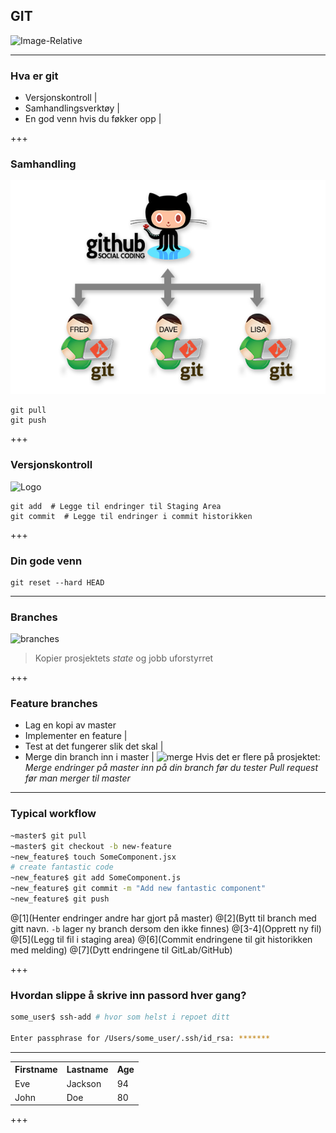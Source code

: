 ## GIT
![Image-Relative](https://d1z75bzl1vljy2.cloudfront.net/kitchen-sink/octocat-daftpunkocat.gif)

---

### Hva er git
-   Versjonskontroll |
-   Samhandlingsverktøy |
-   En god venn hvis du føkker opp |

+++

### Samhandling
![Image-Absolute](assets/social_coding.png)
```
git pull
git push
```
+++

### Versjonskontroll
![Logo](https://www.atlassian.com/dam/jcr:0c5257d5-ff01-4014-af12-faf2aec53cc3/01.svg)

```
git add  # Legge til endringer til Staging Area
git commit  # Legge til endringer i commit historikken
```

+++

### Din gode venn
```
git reset --hard HEAD
```

---

### Branches
![branches](https://www.atlassian.com/dam/jcr:389059a7-214c-46a3-bc52-7781b4730301/hero.svg)

> Kopier prosjektets _state_ og jobb uforstyrret

+++

### Feature branches
-   Lag en kopi av master
-   Implementer en feature |
-   Test at det fungerer slik det skal |
-   Merge din branch inn i master |
![merge](https://www.atlassian.com/dam/jcr:4cd777cc-24d1-4502-b8a9-8646b15c2d6b/08.svg)
Hvis det er flere på prosjektet:
_Merge endringer på master inn på din branch før du tester_
_Pull request før man merger til master_

---

### Typical workflow

```sh
~master$ git pull
~master$ git checkout -b new-feature
~new_feature$ touch SomeComponent.jsx
# create fantastic code
~new_feature$ git add SomeComponent.js
~new_feature$ git commit -m "Add new fantastic component"
~new_feature$ git push
```
@[1](Henter endringer andre har gjort på master)
@[2](Bytt til branch med gitt navn. `-b` lager ny branch dersom den ikke finnes)
@[3-4](Opprett ny fil)
@[5](Legg til fil i staging area)
@[6](Commit endringene til git historikken med melding)
@[7](Dytt endringene til GitLab/GitHub)

+++

### Hvordan slippe å skrive inn passord hver gang?

```sh
some_user$ ssh-add # hvor som helst i repoet ditt

Enter passphrase for /Users/some_user/.ssh/id_rsa: *******
```

---
<table>
  <tr>
    <th class="fragment">Firstname</th>
    <th class="fragment">Lastname</th> 
    <th class="fragment">Age</th>
  </tr>
  <tr class="fragment">
    <td>Eve</td>
    <td>Jackson</td>
    <td>94</td>
  </tr>
  <tr class="fragment">
    <td>John</td>
    <td>Doe</td>
    <td>80</td>
  </tr>
</table>
+++
